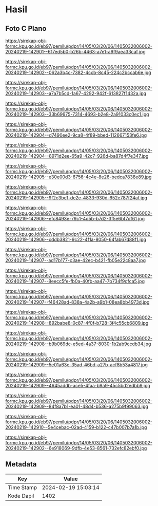 # Hasil

## Foto C Plano

https://sirekap-obj-formc.kpu.go.id/eb97/pemilu/pdpr/14/05/03/20/06/1405032006002-20240219-142901--617ed5b0-b26b-4463-a7e1-a9f9aea33caf.jpg

https://sirekap-obj-formc.kpu.go.id/eb97/pemilu/pdpr/14/05/03/20/06/1405032006002-20240219-142902--062a3b4c-7382-4ccb-8c45-224c2bccab6e.jpg

https://sirekap-obj-formc.kpu.go.id/eb97/pemilu/pdpr/14/05/03/20/06/1405032006002-20240219-142903--a7a7b5cd-1a67-4292-942f-613827f1432a.jpg

https://sirekap-obj-formc.kpu.go.id/eb97/pemilu/pdpr/14/05/03/20/06/1405032006002-20240219-142903--33b69675-7314-4693-b2e8-2a91033c0ec1.jpg

https://sirekap-obj-formc.kpu.go.id/eb97/pemilu/pdpr/14/05/03/20/06/1405032006002-20240219-142904--d7490ee2-9ca8-4f89-bbed-112667153fe6.jpg

https://sirekap-obj-formc.kpu.go.id/eb97/pemilu/pdpr/14/05/03/20/06/1405032006002-20240219-142904--8971d2ee-65a9-42c7-926d-ba87d4f7e347.jpg

https://sirekap-obj-formc.kpu.go.id/eb97/pemilu/pdpr/14/05/03/20/06/1405032006002-20240219-142905--e30e00d3-6756-4c4e-8e26-bedca7838e89.jpg

https://sirekap-obj-formc.kpu.go.id/eb97/pemilu/pdpr/14/05/03/20/06/1405032006002-20240219-142905--9f2c3be1-de2e-4833-930d-652e787f24af.jpg

https://sirekap-obj-formc.kpu.go.id/eb97/pemilu/pdpr/14/05/03/20/06/1405032006002-20240219-142906--efc8493e-79c1-4d5b-b7d2-3f5e6bf7df61.jpg

https://sirekap-obj-formc.kpu.go.id/eb97/pemilu/pdpr/14/05/03/20/06/1405032006002-20240219-142906--cddb3821-9c22-4f1a-8050-64fab67d88f1.jpg

https://sirekap-obj-formc.kpu.go.id/eb97/pemilu/pdpr/14/05/03/20/06/1405032006002-20240219-142907--ad17b177-c3ae-42ec-b421-fb05e22c8aa7.jpg

https://sirekap-obj-formc.kpu.go.id/eb97/pemilu/pdpr/14/05/03/20/06/1405032006002-20240219-142907--8eecc5fe-fb0a-40fb-aa47-7b734f9dfca5.jpg

https://sirekap-obj-formc.kpu.go.id/eb97/pemilu/pdpr/14/05/03/20/06/1405032006002-20240219-142907--f46428ad-838a-4a2b-a9b1-08ea8bb4973d.jpg

https://sirekap-obj-formc.kpu.go.id/eb97/pemilu/pdpr/14/05/03/20/06/1405032006002-20240219-142908--892babe8-0c87-4f0f-b728-3f4c55cb6809.jpg

https://sirekap-obj-formc.kpu.go.id/eb97/pemilu/pdpr/14/05/03/20/06/1405032006002-20240219-142908--b9b069dc-e5ed-4a37-8030-1b2ab9ccdb34.jpg

https://sirekap-obj-formc.kpu.go.id/eb97/pemilu/pdpr/14/05/03/20/06/1405032006002-20240219-142909--5e01a63e-35ad-46bd-a27b-acf8b53a4817.jpg

https://sirekap-obj-formc.kpu.go.id/eb97/pemilu/pdpr/14/05/03/20/06/1405032006002-20240219-142909--4645addb-ace5-4faa-b9a9-45c5bd2edbb9.jpg

https://sirekap-obj-formc.kpu.go.id/eb97/pemilu/pdpr/14/05/03/20/06/1405032006002-20240219-142909--84f8a7b1-ea01-48d4-b536-a275b9f99063.jpg

https://sirekap-obj-formc.kpu.go.id/eb97/pemilu/pdpr/14/05/03/20/06/1405032006002-20240219-142910--5e4cebac-02ad-4159-b122-c47b007b7a1b.jpg

https://sirekap-obj-formc.kpu.go.id/eb97/pemilu/pdpr/14/05/03/20/06/1405032006002-20240219-142902--6e918069-9dfb-4e53-8561-732efc82ebf0.jpg


## Metadata

| Key        | Value               |
| ---------- | ------------------- |
| Time Stamp | 2024-02-19 15:03:14 |
| Kode Dapil | 1402                |



